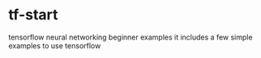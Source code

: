 # tf-start
tensorflow neural networking beginner examples
it includes a few simple examples to use tensorflow
